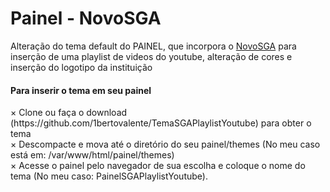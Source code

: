 # Painel - NovoSGA


<p>Alteração do tema default do PAINEL, que incorpora o <a href="http://novosga.org/">NovoSGA</a> para inserção de uma playlist de videos do youtube, alteração de cores e inserção do logotipo da instituição</p>


<h4>Para inserir o tema em seu painel</h4>
 × Clone ou faça o download (https://github.com/1bertovalente/TemaSGAPlaylistYoutube) para obter o tema<br>
 × Descompacte e mova até o diretório do seu painel/themes (No meu caso está em: /var/www/html/painel/themes)<br>
 × Acesse o painel pelo navegador de sua escolha e coloque o nome do tema (No meu caso: PainelSGAPlaylistYoutube).
 
 
 

